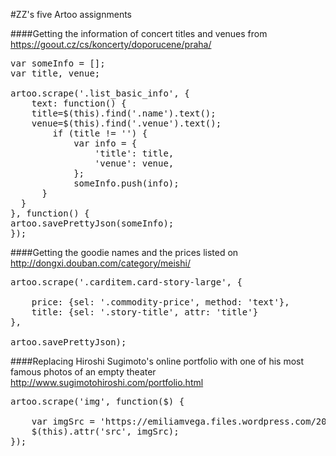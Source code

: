 #ZZ's five Artoo assignments

####Getting the information of concert titles and venues from https://goout.cz/cs/koncerty/doporucene/praha/

<pre>
var someInfo = [];
var title, venue;

artoo.scrape('.list_basic_info', {
	text: function() {
    title=$(this).find('.name').text();
    venue=$(this).find('.venue').text();
    	if (title != '') {
            var info = {
                'title': title,
                'venue': venue,
            };
            someInfo.push(info);
      }
  }
}, function() {
artoo.savePrettyJson(someInfo);
});
</pre>

####Getting the goodie names and the prices listed on http://dongxi.douban.com/category/meishi/

<pre>
artoo.scrape('.carditem.card-story-large', {
	
	price: {sel: '.commodity-price', method: 'text'},
  	title: {sel: '.story-title', attr: 'title'}
}, 

artoo.savePrettyJson);
</pre>

####Replacing Hiroshi Sugimoto's online portfolio with one of his most famous photos of an empty theater http://www.sugimotohiroshi.com/portfolio.html

<pre>
artoo.scrape('img', function($) {
	
	var imgSrc = 'https://emiliamvega.files.wordpress.com/2015/11/sugimoto-ohio-theater-1980.jpg?w=256&h=256&crop=1';
	$(this).attr('src', imgSrc);
});
</pre>

